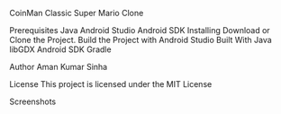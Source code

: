 CoinMan
Classic Super Mario Clone

Prerequisites
Java
Android Studio
Android SDK
Installing
Download or Clone the Project.
Build the Project with Android Studio
Built With
Java
libGDX
Android SDK
Gradle

Author
Aman Kumar Sinha

License
This project is licensed under the MIT License

Screenshots


